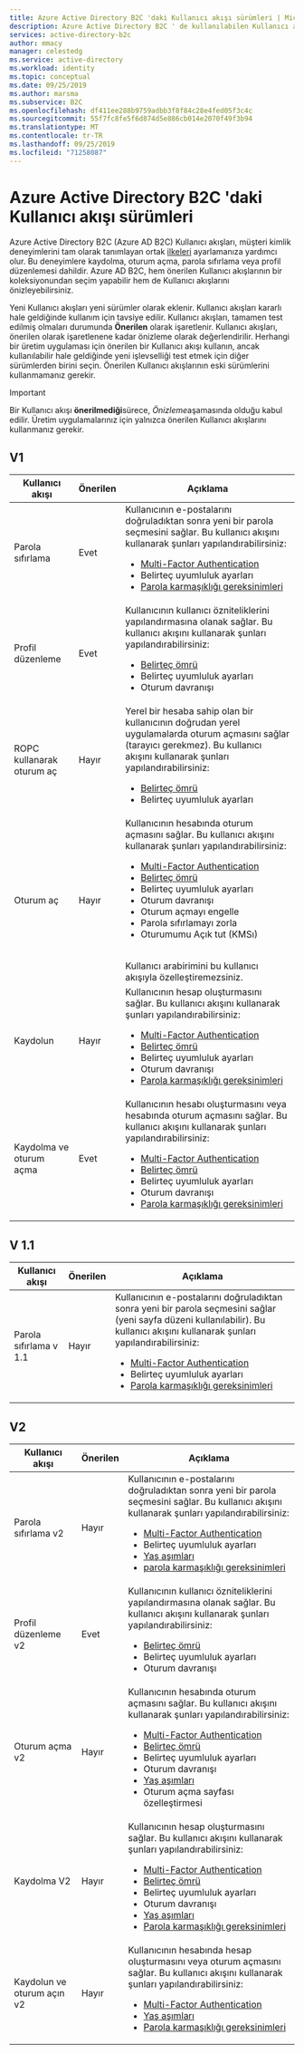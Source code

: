 ```yaml
---
title: Azure Active Directory B2C 'daki Kullanıcı akışı sürümleri | Microsoft Docs
description: Azure Active Directory B2C ' de kullanılabilen Kullanıcı akışlarının sürümleri hakkında bilgi edinin.
services: active-directory-b2c
author: mmacy
manager: celestedg
ms.service: active-directory
ms.workload: identity
ms.topic: conceptual
ms.date: 09/25/2019
ms.author: marsma
ms.subservice: B2C
ms.openlocfilehash: df411ee288b9759adbb3f8f84c28e4fed05f3c4c
ms.sourcegitcommit: 55f7fc8fe5f6d874d5e886cb014e2070f49f3b94
ms.translationtype: MT
ms.contentlocale: tr-TR
ms.lasthandoff: 09/25/2019
ms.locfileid: "71258087"
---
```

# <a name="user-flow-versions-in-azure-active-directory-b2c"></a>Azure Active Directory B2C 'daki Kullanıcı akışı sürümleri

Azure Active Directory B2C (Azure AD B2C) Kullanıcı akışları, müşteri kimlik deneyimlerini tam olarak tanımlayan ortak [ilkeleri](active-directory-b2c-reference-policies.md) ayarlamanıza yardımcı olur. Bu deneyimlere kaydolma, oturum açma, parola sıfırlama veya profil düzenlemesi dahildir. Azure AD B2C, hem önerilen Kullanıcı akışlarının bir koleksiyonundan seçim yapabilir hem de Kullanıcı akışlarını önizleyebilirsiniz.

Yeni Kullanıcı akışları yeni sürümler olarak eklenir. Kullanıcı akışları kararlı hale geldiğinde kullanım için tavsiye edilir. Kullanıcı akışları, tamamen test edilmiş olmaları durumunda **Önerilen** olarak işaretlenir. Kullanıcı akışları, önerilen olarak işaretlenene kadar önizleme olarak değerlendirilir. Herhangi bir üretim uygulaması için önerilen bir Kullanıcı akışı kullanın, ancak kullanılabilir hale geldiğinde yeni işlevselliği test etmek için diğer sürümlerden birini seçin. Önerilen Kullanıcı akışlarının eski sürümlerini kullanmamanız gerekir.

>[!IMPORTANT]
> Bir Kullanıcı akışı **önerilmediği**sürece, *Önizleme*aşamasında olduğu kabul edilir. Üretim uygulamalarınız için yalnızca önerilen Kullanıcı akışlarını kullanmanız gerekir.

## <a name="v1"></a>V1

| Kullanıcı akışı | Önerilen | Açıklama |
| --------- | ----------- | ----------- |
| Parola sıfırlama | Evet | Kullanıcının e-postalarını doğruladıktan sonra yeni bir parola seçmesini sağlar. Bu kullanıcı akışını kullanarak şunları yapılandırabilirsiniz: <ul><li>[Multi-Factor Authentication](active-directory-b2c-reference-mfa.md)</li><li>Belirteç uyumluluk ayarları</li><li>[Parola karmaşıklığı gereksinimleri](active-directory-b2c-reference-password-complexity.md)</li></ul> |
| Profil düzenleme | Evet | Kullanıcının kullanıcı özniteliklerini yapılandırmasına olanak sağlar. Bu kullanıcı akışını kullanarak şunları yapılandırabilirsiniz: <ul><li>[Belirteç ömrü](active-directory-b2c-reference-tokens.md)</li><li>Belirteç uyumluluk ayarları</li><li>Oturum davranışı</li></ul> |
| ROPC kullanarak oturum aç | Hayır | Yerel bir hesaba sahip olan bir kullanıcının doğrudan yerel uygulamalarda oturum açmasını sağlar (tarayıcı gerekmez). Bu kullanıcı akışını kullanarak şunları yapılandırabilirsiniz: <ul><li>[Belirteç ömrü](active-directory-b2c-reference-tokens.md)</li><li>Belirteç uyumluluk ayarları</li></ul> |
| Oturum aç | Hayır | Kullanıcının hesabında oturum açmasını sağlar. Bu kullanıcı akışını kullanarak şunları yapılandırabilirsiniz: <ul><li>[Multi-Factor Authentication](active-directory-b2c-reference-mfa.md)</li><li>[Belirteç ömrü](active-directory-b2c-reference-tokens.md)</li><li>Belirteç uyumluluk ayarları</li><li>Oturum davranışı</li><li>Oturum açmayı engelle</li><li>Parola sıfırlamayı zorla</li><li>Oturumumu Açık tut (KMSı)</ul><br>Kullanıcı arabirimini bu kullanıcı akışıyla özelleştiremezsiniz. |
| Kaydolun | Hayır | Kullanıcının hesap oluşturmasını sağlar. Bu kullanıcı akışını kullanarak şunları yapılandırabilirsiniz: <ul><li>[Multi-Factor Authentication](active-directory-b2c-reference-mfa.md)</li><li>[Belirteç ömrü](active-directory-b2c-reference-tokens.md)</li><li>Belirteç uyumluluk ayarları</li><li>Oturum davranışı</li><li>[Parola karmaşıklığı gereksinimleri](active-directory-b2c-reference-password-complexity.md)</li></ul> |
| Kaydolma ve oturum açma | Evet | Kullanıcının hesabı oluşturmasını veya hesabında oturum açmasını sağlar. Bu kullanıcı akışını kullanarak şunları yapılandırabilirsiniz: <ul><li>[Multi-Factor Authentication](active-directory-b2c-reference-mfa.md)</li><li>[Belirteç ömrü](active-directory-b2c-reference-tokens.md)</li><li>Belirteç uyumluluk ayarları</li><li>Oturum davranışı</li><li>[Parola karmaşıklığı gereksinimleri](active-directory-b2c-reference-password-complexity.md)</li></ul>|

## <a name="v11"></a>V 1.1

| Kullanıcı akışı | Önerilen | Açıklama |
| --------- | ----------- | ----------- |
| Parola sıfırlama v 1.1 | Hayır | Kullanıcının e-postalarını doğruladıktan sonra yeni bir parola seçmesini sağlar (yeni sayfa düzeni kullanılabilir). Bu kullanıcı akışını kullanarak şunları yapılandırabilirsiniz: <ul><li>[Multi-Factor Authentication](active-directory-b2c-reference-mfa.md)</li><li>Belirteç uyumluluk ayarları</li><li>[Parola karmaşıklığı gereksinimleri](active-directory-b2c-reference-password-complexity.md)</li></ul> |

## <a name="v2"></a>V2

| Kullanıcı akışı | Önerilen | Açıklama |
| --------- | ----------- | ----------- |
| Parola sıfırlama v2 | Hayır | Kullanıcının e-postalarını doğruladıktan sonra yeni bir parola seçmesini sağlar. Bu kullanıcı akışını kullanarak şunları yapılandırabilirsiniz: <ul><li>[Multi-Factor Authentication](active-directory-b2c-reference-mfa.md)</li><li>Belirteç uyumluluk ayarları</li><li>[Yaş aşımları](basic-age-gating.md)</li><li>[parola karmaşıklığı gereksinimleri](active-directory-b2c-reference-password-complexity.md)</li></ul> |
| Profil düzenleme v2 | Evet | Kullanıcının kullanıcı özniteliklerini yapılandırmasına olanak sağlar. Bu kullanıcı akışını kullanarak şunları yapılandırabilirsiniz: <ul><li>[Belirteç ömrü](active-directory-b2c-reference-tokens.md)</li><li>Belirteç uyumluluk ayarları</li><li>Oturum davranışı</li></ul> |
| Oturum açma v2 | Hayır | Kullanıcının hesabında oturum açmasını sağlar. Bu kullanıcı akışını kullanarak şunları yapılandırabilirsiniz: <ul><li>[Multi-Factor Authentication](active-directory-b2c-reference-mfa.md)</li><li>[Belirteç ömrü](active-directory-b2c-reference-tokens.md)</li><li>Belirteç uyumluluk ayarları</li><li>Oturum davranışı</li><li>[Yaş aşımları](basic-age-gating.md)</li><li>Oturum açma sayfası özelleştirmesi</li></ul> |
| Kaydolma V2 | Hayır | Kullanıcının hesap oluşturmasını sağlar. Bu kullanıcı akışını kullanarak şunları yapılandırabilirsiniz: <ul><li>[Multi-Factor Authentication](active-directory-b2c-reference-mfa.md)</li><li>[Belirteç ömrü](active-directory-b2c-reference-tokens.md)</li><li>Belirteç uyumluluk ayarları</li><li>Oturum davranışı</li><li>[Yaş aşımları](basic-age-gating.md)</li><li>[Parola karmaşıklığı gereksinimleri](active-directory-b2c-reference-password-complexity.md)</li></ul> |
| Kaydolun ve oturum açın v2 | Hayır | Kullanıcının hesabında hesap oluşturmasını veya oturum açmasını sağlar. Bu kullanıcı akışını kullanarak şunları yapılandırabilirsiniz: <ul><li>[Multi-Factor Authentication](active-directory-b2c-reference-mfa.md)</li><li>[Yaş aşımları](basic-age-gating.md)</li><li>[Parola karmaşıklığı gereksinimleri](active-directory-b2c-reference-password-complexity.md)</li></ul> |

